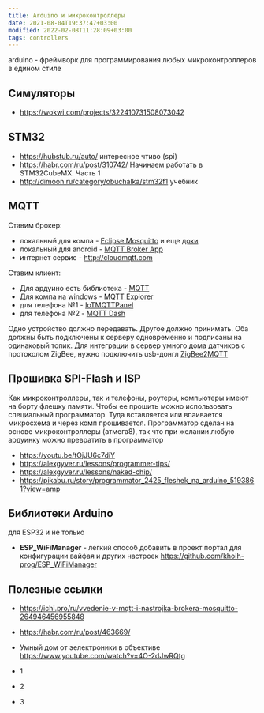 ```yaml
---
title: Arduino и микроконтроллеры
date: 2021-08-04T19:37:47+03:00
modified: 2022-02-08T11:28:09+03:00
tags: controllers
---
```

arduino - фреймворк для программирования любых микроконтроллеров в едином стиле


## Симуляторы
- <https://wokwi.com/projects/322410731508073042>

## STM32

- <https://hubstub.ru/auto/> интересное чтиво (spi)
- <https://habr.com/ru/post/310742/> Начинаем работать в STM32CubeMX. Часть 1
- <http://dimoon.ru/category/obuchalka/stm32f1> учебник


## MQTT

Ставим брокер: 
- локальный для компа - [Eclipse Mosquitto](https://mosquitto.org/download/) и еще [доки](http://onreader.mdl.ru/MQTTProgrammingWithPython/content/Ch01.html#07)
- локальный для android - [MQTT Broker App](https://play.google.com/store/apps/details?id=server.com.mqtt)
- интернет сервис - <http://cloudmqtt.com>

Ставим клиент:
- Для ардуино есть библиотека - [MQTT](https://github.com/256dpi/arduino-mqtt)
- Для компа на windows - [MQTT Explorer](http://mqtt-explorer.com/)
- для телефона №1 - [IoTMQTTPanel](https://play.google.com/store/apps/details?id=snr.lab.iotmqttpanel.prod)
- для телефона №2 - [MQTT Dash](https://play.google.com/store/apps/details?id=net.routix.mqttdash)

Одно устройство должно передавать. Другое должно принимать. Оба должны быть подключены к серверу одновременно и подписаны на одинаковый топик.
Для интеграции в сервер умного дома датчиков с протоколом ZigBee, нужно подключить usb-донгл [ZigBee2MQTT](#)


## Прошивка SPI-Flash и ISP
Как микроконтроллеры, так и телефоны, роутеры, компьютеры имеют на борту флешку памяти. Чтобы ее прошить можно использовать специальный программатор. Туда вставляется или впаивается микросхема и через комп прошивается. Программатор сделан на основе микроконтроллеры (атмега8), так что при желании любую ардуинку можно превратить в программатор

- <https://youtu.be/tOjJU6c7diY>
- <https://alexgyver.ru/lessons/programmer-tips/>
- <https://alexgyver.ru/lessons/naked-chip/>
- <https://pikabu.ru/story/programmator_2425_fleshek_na_arduino_5193861?view=amp>



## Библиотеки Arduino 
для ESP32 и не только
- **ESP_WiFiManager** - легкий способ добавить в проект портал для конфигурации вайфая и других настроек
<https://github.com/khoih-prog/ESP_WiFiManager>


## Полезные ссылки
- <https://ichi.pro/ru/vvedenie-v-mqtt-i-nastrojka-brokera-mosquitto-264946456955848>
- <https://habr.com/ru/post/463669/>
- Умный дом от эелектроники в объективе <https://www.youtube.com/watch?v=4O-2dJwRQtg>

- 1
- 2
- 3
